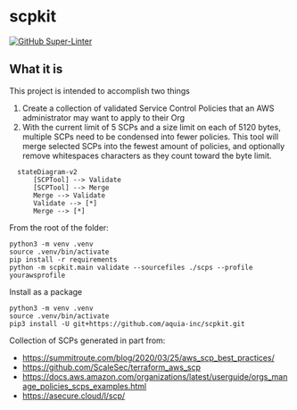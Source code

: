 # scpkit
[![GitHub Super-Linter](https://github.com/aquia-inc/scpkit/workflows/Lint%20Code%20Base/badge.svg)](https://github.com/marketplace/actions/super-linter)

## What it is

This project is intended to accomplish two things

1. Create a collection of validated Service Control Policies that an AWS administrator may want to apply to their Org
2. With the current limit of 5 SCPs and a size limit on each of 5120 bytes, multiple SCPs need to be condensed into fewer policies. This tool will merge selected SCPs into the fewest amount of policies, and optionally remove whitespaces characters as they count toward the byte limit.


```mermaid
  stateDiagram-v2
      [SCPTool] --> Validate
      [SCPTool] --> Merge
      Merge --> Validate
      Validate --> [*]
      Merge --> [*]
```

From the root of the folder:
```
python3 -m venv .venv
source .venv/bin/activate
pip install -r requirements
python -m scpkit.main validate --sourcefiles ./scps --profile yourawsprofile
```
Install as a package
```
python3 -m venv .venv
source .venv/bin/activate
pip3 install -U git+https://github.com/aquia-inc/scpkit.git
```
Collection of SCPs generated in part from:
* https://summitroute.com/blog/2020/03/25/aws_scp_best_practices/
* https://github.com/ScaleSec/terraform_aws_scp
* https://docs.aws.amazon.com/organizations/latest/userguide/orgs_manage_policies_scps_examples.html
* https://asecure.cloud/l/scp/
